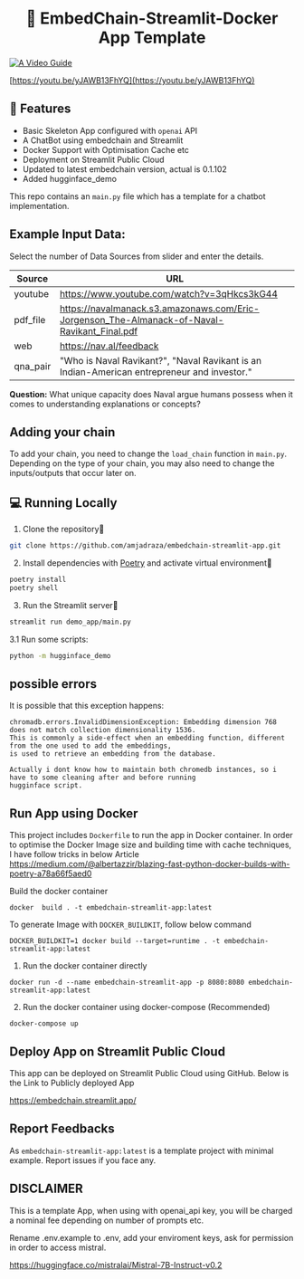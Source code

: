 <h1 align="center">
📖 EmbedChain-Streamlit-Docker App Template
</h1>

[![A Video Guide](ui.PNG?raw=true)](https://youtu.be/yJAWB13FhYQ)

[https://youtu.be/yJAWB13FhYQ](https://youtu.be/yJAWB13FhYQ)


## 🔧 Features

- Basic Skeleton App configured with `openai` API
- A ChatBot using embedchain and Streamlit
- Docker Support with Optimisation Cache etc
- Deployment on Streamlit Public Cloud
- Updated to latest embedchain version, actual is 0.1.102
- Added hugginface_demo

This repo contains an `main.py` file which has a template for a chatbot implementation.

## Example Input Data:

Select the number of Data Sources from slider and enter the details.


| Source    | URL |
| -------- | ------- |
| youtube  | https://www.youtube.com/watch?v=3qHkcs3kG44   |
| pdf_file |https://navalmanack.s3.amazonaws.com/Eric-Jorgenson_The-Almanack-of-Naval-Ravikant_Final.pdf    |
| web    | https://nav.al/feedback  |
|qna_pair| "Who is Naval Ravikant?", "Naval Ravikant is an Indian-American entrepreneur and investor." |

**Question:** What unique capacity does Naval argue humans possess when it comes to understanding explanations or concepts?


## Adding your chain
To add your chain, you need to change the `load_chain` function in `main.py`.
Depending on the type of your chain, you may also need to change the inputs/outputs that occur later on.


## 💻 Running Locally

1. Clone the repository📂

```bash
git clone https://github.com/amjadraza/embedchain-streamlit-app.git
```

2. Install dependencies with [Poetry](https://python-poetry.org/) and activate virtual environment🔨

```bash
poetry install
poetry shell
```

3. Run the Streamlit server🚀

```bash
streamlit run demo_app/main.py 

```
3.1 Run some scripts:

```bash
python -m hugginface_demo
```

possible errors
-------------------

It is possible that this exception happens:
    
    chromadb.errors.InvalidDimensionException: Embedding dimension 768 does not match collection dimensionality 1536. 
    This is commonly a side-effect when an embedding function, different from the one used to add the embeddings, 
    is used to retrieve an embedding from the database.

    Actually i dont know how to maintain both chromedb instances, so i have to some cleaning after and before running 
    hugginface script.

Run App using Docker
--------------------
This project includes `Dockerfile` to run the app in Docker container. In order to optimise the Docker Image
size and building time with cache techniques, I have follow tricks in below Article 
https://medium.com/@albertazzir/blazing-fast-python-docker-builds-with-poetry-a78a66f5aed0

Build the docker container

``docker  build . -t embedchain-streamlit-app:latest ``

To generate Image with `DOCKER_BUILDKIT`, follow below command

```DOCKER_BUILDKIT=1 docker build --target=runtime . -t embedchain-streamlit-app:latest```

1. Run the docker container directly 

``docker run -d --name embedchain-streamlit-app -p 8080:8080 embedchain-streamlit-app:latest ``

2. Run the docker container using docker-compose (Recommended)

``docker-compose up``


Deploy App on Streamlit Public Cloud
------------------------------------
This app can be deployed on Streamlit Public Cloud using GitHub. Below is the Link to 
Publicly deployed App

https://embedchain.streamlit.app/



## Report Feedbacks

As `embedchain-streamlit-app:latest` is a template project with minimal example. Report issues if you face any. 

## DISCLAIMER

This is a template App, when using with openai_api key, you will be charged a nominal fee depending
on number of prompts etc.

Rename .env.example to .env, add your enviroment keys, ask for permission in order to access mistral.

https://huggingface.co/mistralai/Mistral-7B-Instruct-v0.2